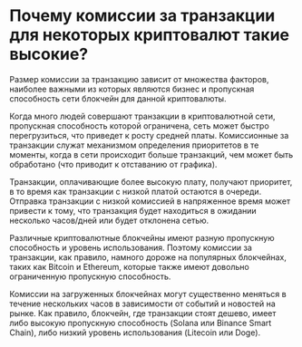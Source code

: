 # Почему комиссии за транзакции для некоторых криптовалют такие высокие?

Размер комиссии за транзакцию зависит от множества факторов, наиболее важными из которых являются бизнес и пропускная способность сети блокчейн для данной криптовалюты.

Когда много людей совершают транзакции в криптовалютной сети, пропускная способность которой ограничена, сеть может быстро перегрузиться, что приведет к росту средней платы. Комиссионные за транзакции служат механизмом определения приоритетов в те моменты, когда в сети происходит больше транзакций, чем может быть обработано (что приводит к отставанию от графика).

Транзакции, оплачивающие более высокую плату, получают приоритет, в то время как транзакции с низкой платой остаются в очереди. Отправка транзакции с низкой комиссией в напряженное время может привести к тому, что транзакция будет находиться в ожидании несколько часов/дней или будет отклонена сетью.

Различные криптовалютные блокчейны имеют разную пропускную способность и уровень использования. Поэтому комиссии за транзакции, как правило, намного дороже на популярных блокчейнах, таких как Bitcoin и Ethereum, которые также имеют довольно ограниченную пропускную способность.

Комиссии на загруженных блокчейнах могут существенно меняться в течение нескольких часов в зависимости от событий и новостей на рынке. Как правило, блокчейн, где транзакции стоят дешево, имеет либо высокую пропускную способность (Solana или Binance Smart Chain), либо низкий уровень использования (Litecoin или Doge).